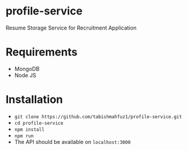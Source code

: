 # profile-service
Resume Storage Service for Recruitment Application

# Requirements
 - MongoDB
 - Node JS
 
# Installation
 - `git clone https://github.com/tabishmahfuz1/profile-service.git`
 - `cd profile-service`
 - `npm install`
 - `npm run`
 - The API should be available on `localhost:3000`
